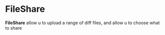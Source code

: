 # FileShare
<p><strong>FileShare</strong> allow u to upload a range of diff files, and allow u to choose what to share</p>
